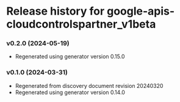 # Release history for google-apis-cloudcontrolspartner_v1beta

### v0.2.0 (2024-05-19)

* Regenerated using generator version 0.15.0

### v0.1.0 (2024-03-31)

* Regenerated from discovery document revision 20240320
* Regenerated using generator version 0.14.0


